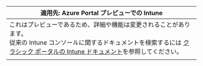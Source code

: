 |適用先: Azure Portal プレビューでの Intune |
|--|
|これはプレビューであるため、詳細や機能は変更されることがあります。<br>従来の Intune コンソールに関するドキュメントを検索するには [クラシック ポータルの Intune ドキュメント](https://docs.microsoft.com/intune/)を参照してください。|
| |


<!--HONumber=Feb17_HO1-->


